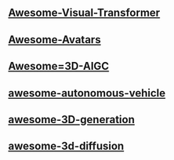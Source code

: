 ## [Awesome-Visual-Transformer]( https://github.com/dk-liang/Awesome-Visual-Transformer )
## [Awesome-Avatars](https://github.com/pansanity666/Awesome-Avatars?tab=readme-ov-file)
## [Awesome=3D-AIGC](https://github.com/mdyao/Awesome-3D-AIGC)
## [awesome-autonomous-vehicle](https://github.com/DeepTecher/awesome-autonomous-vehicle)
## [awesome-3D-generation](https://github.com/justimyhxu/awesome-3D-generation)
## [awesome-3d-diffusion](https://github.com/cwchenwang/awesome-3d-diffusion)
